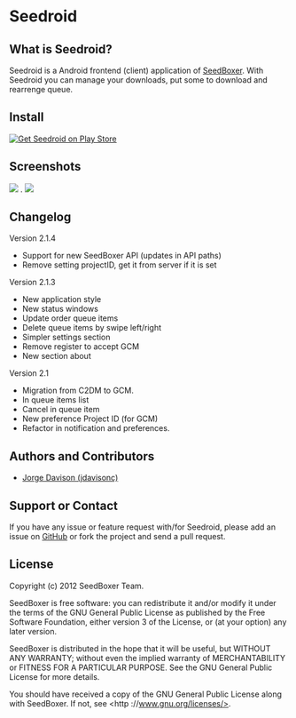 Seedroid
========

## What is Seedroid?

Seedroid is a Android frontend (client) application of [SeedBoxer](http://seedboxer.net). With Seedroid you can manage your downloads, put some to download and rearrenge queue.

## Install

[![Get Seedroid on Play Store](http://developer.android.com/images/brand/en_generic_rgb_wo_45.png)](https://play.google.com/store/apps/details?id=net.seedboxer.seedroid)

## Screenshots

![](https://lh6.ggpht.com/lRKEpjN48RclHEGHJtxP3myVWfDwP_lGUqzu5V2WwRUtupqlw8g5trq-yfg2wcf3lkUo) . ![](https://lh3.ggpht.com/xvur9fMElFDMmNW0KrN9kLElEq19B4IWcg5tCPSJkN_9oAF82kwai6kF-sMWI8av2ZU)

## Changelog

Version 2.1.4

* Support for new SeedBoxer API (updates in API paths)
* Remove setting projectID, get it from server if it is set

Version 2.1.3

* New application style
* New status windows
* Update order queue items
* Delete queue items by swipe left/right
* Simpler settings section
* Remove register to accept GCM
* New section about

Version 2.1

* Migration from C2DM to GCM.
* In queue items list
* Cancel in queue item
* New preference Project ID (for GCM)
* Refactor in notification and preferences.


## Authors and Contributors
*   [Jorge Davison (jdavisonc)](http://github.com/jdavisonc)

## Support or Contact

If you have any issue or feature request with/for Seedroid, please add an issue on [GitHub](https://github.com/seedboxer/seedroid/issues) or fork the project and send a pull request.


## License

Copyright (c) 2012 SeedBoxer Team.

SeedBoxer is free software: you can redistribute it and/or modify it under the terms of the GNU General Public License as published by the Free Software Foundation, either version 3 of the License, or (at your option) any later version.

SeedBoxer is distributed in the hope that it will be useful, but WITHOUT ANY WARRANTY; without even the implied warranty of MERCHANTABILITY or FITNESS FOR A PARTICULAR PURPOSE.  See the GNU General Public License for more details.

You should have received a copy of the GNU General Public License along with SeedBoxer.  If not, see <http ://www.gnu.org/licenses/>.
